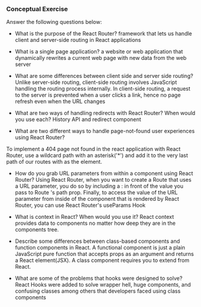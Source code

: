 ### Conceptual Exercise

Answer the following questions below:

- What is the purpose of the React Router?
framework that lets us handle client and server-side routing in React applications

- What is a single page application?
a website or web application that dynamically rewrites a current web page with new data from the web server

- What are some differences between client side and server side routing?
Unlike server-side routing, client-side routing involves JavaScript handling the routing process internally. In client-side routing, a request to the server is prevented when a user clicks a link, hence no page refresh even when the URL changes

- What are two ways of handling redirects with React Router? When would you use each?
History API and redirect component

- What are two different ways to handle page-not-found user experiences using React Router? 

To implement a 404 page not found in the react application with React Router, use a wildcard path with an asterisk('*') and add it to the very last path of our routes with <PageNotFound/> as the element. 

- How do you grab URL parameters from within a component using React Router?
Using React Router, when you want to create a Route that uses a URL parameter, you do so by including a : in front of the value you pass to Route 's path prop. Finally, to access the value of the URL parameter from inside of the component that is rendered by React Router, you can use React Router's useParams Hook

- What is context in React? When would you use it?
React context provides data to components no matter how deep they are in the components tree. 

- Describe some differences between class-based components and function
  components in React.
  A functional component is just a plain JavaScript pure function that accepts props as an argument and returns a React element(JSX). A class component requires you to extend from React. 

- What are some of the problems that hooks were designed to solve?
React Hooks were added to solve wrapper hell, huge components, and confusing classes among others that developers faced using class components